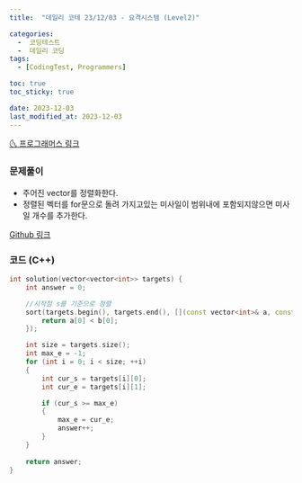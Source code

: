 ```yaml
---
title:  "데일리 코테 23/12/03 - 요격시스템 (Level2)" 

categories:
  -  코딩테스트
  -  데일리 코딩
tags:
  - [CodingTest, Programmers]

toc: true
toc_sticky: true

date: 2023-12-03
last_modified_at: 2023-12-03
---
```


[🌜 프로그래머스 링크](https://school.programmers.co.kr/learn/courses/30/lessons/181188)

### 문제풀이
- 주어진 vector를 정렬화한다.
- 정렬된 벡터를 for문으로 돌려 가지고있는 미사일이 범위내에 포함되지않으면 미사일 개수를 추가한다.

[Github 링크](https://github.com/OneThingChanged/DailyCodingTest/blob/main/Program/CodingTestCpp/Level2/AntiMissileSystem.h)

### 코드 (C++)
 
```cpp
int solution(vector<vector<int>> targets) {
    int answer = 0;

    //시작점 s를 기준으로 정렬
    sort(targets.begin(), targets.end(), [](const vector<int>& a, const vector<int>& b) {
        return a[0] < b[0];
    });

    int size = targets.size();
    int max_e = -1;
    for (int i = 0; i < size; ++i)
    {
        int cur_s = targets[i][0];
        int cur_e = targets[i][1];

        if (cur_s >= max_e)
        {
            max_e = cur_e;
            answer++;
        }
    }
    
    return answer;
}
```

